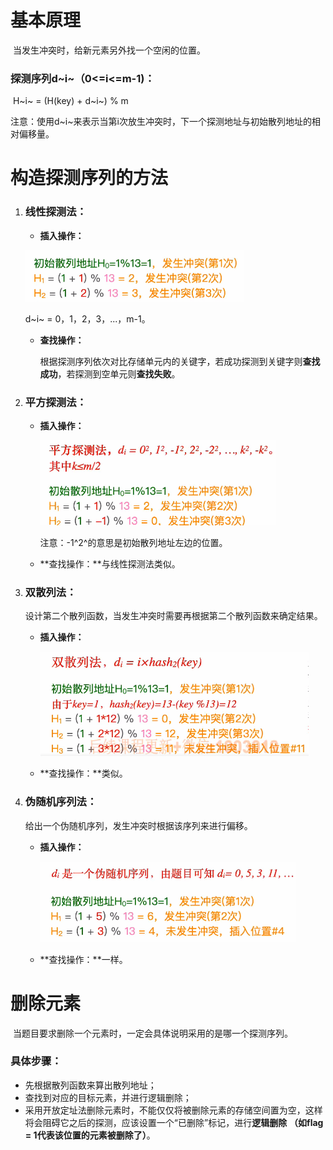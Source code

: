 # 基本原理

​		当发生冲突时，给新元素另外找一个空闲的位置。



### 探测序列d~i~（0<=i<=m-1)：

​		H~i~ = (H(key) + d~i~) % m

注意：使用d~i~来表示当第i次放生冲突时，下一个探测地址与初始散列地址的相对偏移量。



# 构造探测序列的方法

1. ### 线性探测法：

   - **插入操作：**

   ![image-20250616184648322](images/image-20250616184648322.png)

   d~i~ = 0，1，2，3，...，m-1。

   - **查找操作：**

     根据探测序列依次对比存储单元内的关键字，若成功探测到关键字则**查找成功**，若探测到空单元则**查找失败**。



2. ### 平方探测法：

   - **插入操作：**

     ![image-20250616185114667](images/image-20250616185114667.png)

     注意：-1^2^的意思是初始散列地址左边的位置。

   - **查找操作：**与线性探测法类似。

3. ### 双散列法：

   设计第二个散列函数，当发生冲突时需要再根据第二个散列函数来确定结果。

   - **插入操作：**

     ![image-20250616185426940](images/image-20250616185426940.png)

   - **查找操作：**类似。

     

4. ### 伪随机序列法：

   给出一个伪随机序列，发生冲突时根据该序列来进行偏移。

   - **插入操作：**

     ![image-20250616185726439](images/image-20250616185726439.png)

   - **查找操作：**一样。



# 删除元素

​		当题目要求删除一个元素时，一定会具体说明采用的是哪一个探测序列。



### 具体步骤：

- 先根据散列函数来算出散列地址；
- 查找到对应的目标元素，并进行逻辑删除；
- 采用开放定址法删除元素时，不能仅仅将被删除元素的存储空间置为空，这样将会阻碍它之后的探测，应该设置一个“已删除”标记，进行**逻辑删除** **（如flag = 1代表该位置的元素被删除了）**。